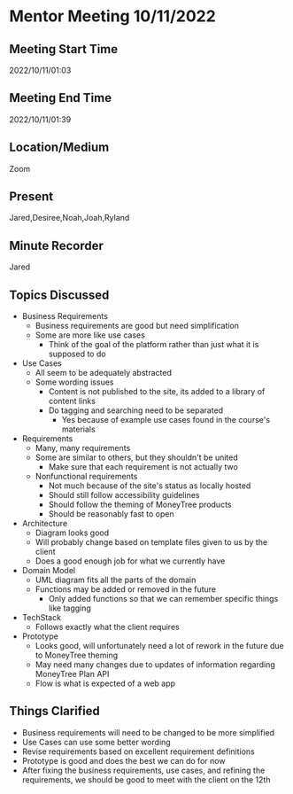 ﻿
  
# Mentor Meeting 10/11/2022

## Meeting Start Time
2022/10/11/01:03
## Meeting End Time
2022/10/11/01:39

## Location/Medium

Zoom

## Present

Jared,Desiree,Noah,Joah,Ryland

## Minute Recorder

Jared

## Topics Discussed
*   Business Requirements
	* Business requirements are good but need simplification
	* Some are more like use cases
		* Think of the goal of the platform rather than just what it is supposed to do
*   Use Cases
	* All seem to be adequately abstracted
	* Some wording issues
		* Content is not published to the site, its added to a library of content links
		* Do tagging and searching need to be separated
			* Yes because of example use cases found in the course's materials
*  Requirements
	* Many, many requirements
	* Some are similar to others, but they shouldn't be united
		* Make sure that each requirement is not actually two
	* Nonfunctional requirements
		* Not much because of the site's status as locally hosted
		* Should still follow accessibility guidelines
		* Should follow the theming of MoneyTree products
		* Should be reasonably fast to open
*   Architecture
	* Diagram looks good
	* Will probably change based on template files given to us by the client
	* Does a good enough job for what we currently have
*   Domain Model
	* UML diagram fits all the parts of the domain
	* Functions may be added or removed in the future
		* Only added functions so that we can remember specific things like tagging
*   TechStack
	* Follows exactly what the client requires
*  Prototype
	* Looks good, will unfortunately need a lot of rework in the future due to MoneyTree theming
	* May need many changes due to updates of information regarding MoneyTree Plan API
	* Flow is what is expected of a web app


## Things Clarified
* Business requirements will need to be changed to be more simplified
* Use Cases can use some better wording
* Revise requirements based on excellent requirement definitions
* Prototype is good and does the best we can do for now
* After fixing the business requirements, use cases, and refining the requirements, we should be good to meet with the client on the 12th
